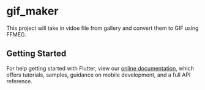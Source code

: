 # gif_maker

This project will take in vidoe file from gallery and convert them to GIF using FFMEG.

## Getting Started

For help getting started with Flutter, view our
[online documentation](https://flutter.dev/docs), which offers tutorials,
samples, guidance on mobile development, and a full API reference.
